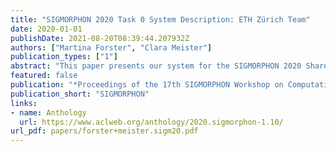 ```yaml
---
title: "SIGMORPHON 2020 Task 0 System Description: ETH Zürich Team"
date: 2020-01-01
publishDate: 2021-08-20T08:39:44.207932Z
authors: ["Martina Forster", "Clara Meister"]
publication_types: ["1"]
abstract: "This paper presents our system for the SIGMORPHON 2020 Shared Task. We build off of the baseline systems, performing exact inference on models trained on language family data. Our systems return the globally best solution under these models. Our two systems achieve 80.9% and 75.6% accuracy on the test set. We ultimately find that, in this setting, exact inference does not seem to help or hinder the performance of morphological inflection generators, which stands in contrast to its affect on Neural Machine Translation (NMT) models."
featured: false
publication: "*Proceedings of the 17th SIGMORPHON Workshop on Computational Research in Phonetics, Phonology, and Morphology*"
publication_short: "SIGMORPHON"
links:
- name: Anthology
  url: https://www.aclweb.org/anthology/2020.sigmorphon-1.10/
url_pdf: papers/forster+meister.sigm20.pdf
---
```


